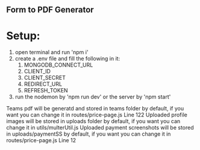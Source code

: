 ## Form to PDF Generator

# Setup:
1. open terminal and run 'npm i'
2. create a .env file and fill the following in it:
    1. MONGODB_CONNECT_URL
    2. CLIENT_ID
    3. CLIENT_SECRET
    4. REDIRECT_URL
    5. REFRESH_TOKEN
3. run the nodemon by 'npm run dev' or the server by 'npm start'

Teams pdf will be generatd and stored in teams folder by default, if you want you can change it in routes/price-page.js Line 122
Uploaded profile images will be stored in uploads folder by default, if you want you can change it in utils/multerUtil.js
Uploaded payment screenshots will be stored in uploads/paymentSS by default, if you want you can change it in routes/price-page.js Line 12